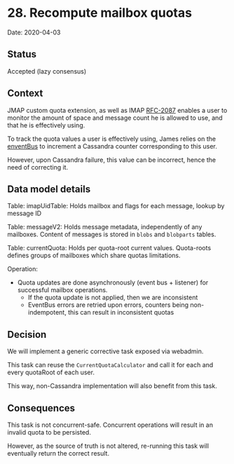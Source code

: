 # 28. Recompute mailbox quotas

Date: 2020-04-03

## Status

Accepted (lazy consensus)

## Context

JMAP custom quota extension, as well as IMAP [RFC-2087](https://tools.ietf.org/html/rfc2087) enables a user to monitor
the amount of space and message count he is allowed to use, and that he is effectively using.

To track the quota values a user is effectively using, James relies on the 
[enventBus](../site/markdown/server/manage-guice-distributed-james.md#mailbox-event-bus) to increment a Cassandra counter
corresponding to this user.

However, upon Cassandra failure, this value can be incorrect, hence the need of correcting it.

## Data model details

Table: imapUidTable: Holds mailbox and flags for each message, lookup by message ID

Table: messageV2: Holds message metadata, independently of any mailboxes. Content of messages is stored in `blobs` 
       and `blobparts` tables.
       
Table: currentQuota: Holds per quota-root current values. Quota-roots defines groups of mailboxes which share quotas 
limitations.

Operation:
 - Quota updates are done asynchronously (event bus + listener) for successful mailbox operations.
   - If the quota update is not applied, then we are inconsistent
   - EventBus errors are retried upon errors, counters being non-indempotent, this can result in inconsistent quotas

## Decision

We will implement a generic corrective task exposed via webadmin.

This task can reuse the `CurrentQuotaCalculator` and call it for each and every quotaRoot of each user.

This way, non-Cassandra implementation will also benefit from this task.

## Consequences

This task is not concurrent-safe. Concurrent operations will result in an invalid quota to be persisted.

However, as the source of truth is not altered, re-running this task will eventually return the correct result.